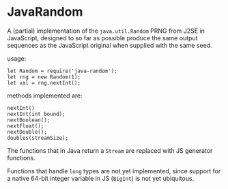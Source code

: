 JavaRandom
==========

A (partial) implementation of the `java.util.Random` PRNG from J2SE
in JavaScript, designed to so far as possible produce the same output
sequences as the JavaScript original when supplied with the same seed.

usage:

    let Random = require('java-random');
    let rng = new Random(1);
    let val = rng.nextInt();

methods implemented are:

    nextInt()
    nextInt(int bound);
    nextBoolean();
    nextFloat();
    nextDouble();
    doubles(streamSize);

The functions that in Java return a `Stream` are replaced with JS
generator functions.

Functions that handle `long` types are not yet implemented, since
support for a native 64-bit integer variable in JS (`BigInt`) is
not yet ubiquitous.
